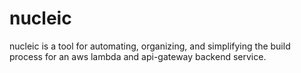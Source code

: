 # nucleic
nucleic is a tool for automating, organizing, and simplifying the build process for an aws lambda and api-gateway backend service.
